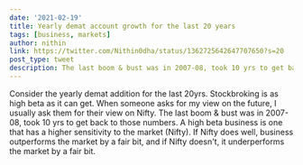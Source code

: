 ```yaml
---
date: '2021-02-19'
title: Yearly demat account growth for the last 20 years
tags: [business, markets]
author: nithin
link: https://twitter.com/Nithin0dha/status/1362725642647707650?s=20
post_type: tweet
description: The last boom & bust was in 2007-08, took 10 yrs to get back to those numbers...
---
```

Consider the yearly demat addition for the last 20yrs. Stockbroking is as high beta as it can get. When someone asks for my view on the future, I usually ask them for their view on Nifty. The last boom & bust was in 2007-08, took 10 yrs to get back to those numbers. A high beta business is one that has a higher sensitivity to the market (Nifty). If Nifty does well, business outperforms the market by a fair bit, and if Nifty doesn't, it underperforms the market by a fair bit.
